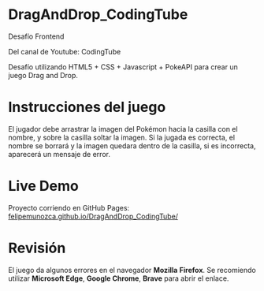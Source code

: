 # DragAndDrop_CodingTube

Desafío Frontend

Del canal de Youtube: CodingTube

Desafío utilizando HTML5 + CSS + Javascript + PokeAPI para crear un juego Drag and Drop.

# Instrucciones del juego

El jugador debe arrastrar la imagen del Pokémon hacia la casilla con el nombre, y sobre la casilla soltar la imagen. 
Si la jugada es correcta, el nombre se borrará y la imagen quedara dentro de la casilla, si es incorrecta, aparecerá un mensaje de error.

# Live Demo
Proyecto corriendo en GitHub Pages: [felipemunozca.github.io/DragAndDrop_CodingTube/](https://felipemunozca.github.io/DragAndDrop_CodingTube/)

# Revisión
El juego da algunos errores en el navegador **Mozilla** **Firefox**. Se recomiendo utilizar **Microsoft Edge**, **Google Chrome**, **Brave** para abrir el enlace.
